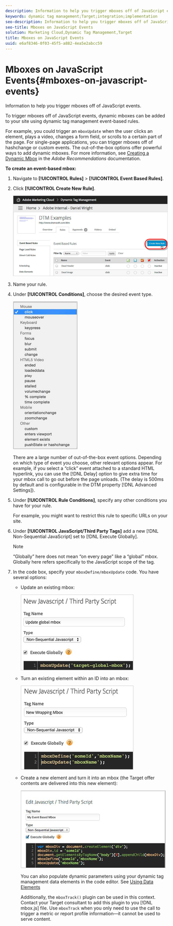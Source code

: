 ```yaml
---
description: Information to help you trigger mboxes off of JavaScript events.
keywords: dynamic tag management;Target;integration;implementation
seo-description: Information to help you trigger mboxes off of JavaScript events.
seo-title: Mboxes on JavaScript Events
solution: Marketing Cloud,Dynamic Tag Management,Target
title: Mboxes on JavaScript Events
uuid: e6af8346-0f03-45f5-a882-4ea5e2abcc59
---
```


# Mboxes on JavaScript Events{#mboxes-on-javascript-events}

Information to help you trigger mboxes off of JavaScript events.

To trigger mboxes off of JavaScript events, dynamic mboxes can be added to your site using dynamic tag management event-based rules.

For example, you could trigger an `mboxUpdate` when the user clicks an element, plays a video, changes a form field, or scrolls to a certain part of the page. For single-page applications, you can trigger mboxes off of hashchange or custom events. The out-of-the-box options offer powerful ways to add dynamic mboxes. For more information, see [Creating a Dynamic Mbox](https://marketing.adobe.com/resources/help/en_US/rec/r_Creating_a_Dynamic_Mbox.html) in the *Adobe Recommendations* documentation.

**To create an event-based mbox:** 

1. Navigate to **[!UICONTROL Rules]** > **[!UICONTROL Event Based Rules]**.
1. Click **[!UICONTROL Create New Rule]**.

   ![Step Result](assets/event_base_rule.png)

1. Name your rule.
1. Under **[!UICONTROL Conditions]**, choose the desired event type.

   ![](assets/events.png)

   There are a large number of out-of-the-box event options. Depending on which type of event you choose, other relevant options appear. For example, if you select a “click” event attached to a standard HTML hyperlink, you can use the [!DNL Delay] option to give extra time for your mbox call to go out before the page unloads. (The delay is 500ms by default and is configurable in the DTM property [!DNL Advanced Settings]). 
1. Under **[!UICONTROL Rule Conditions]**, specify any other conditions you have for your rule.

   For example, you might want to restrict this rule to specific URLs on your site. 
1. Under **[!UICONTROL JavaScript/Third Party Tags]** add a new [!DNL Non-Sequential JavaScript] set to [!DNL Execute Globally].

   >[!NOTE]
   >
   >“Globally” here does not mean “on every page” like a “global” mbox. Globally here refers specifically to the JavaScript scope of the tag.

1. In the code box, specify your `mboxDefine/mboxUpdate` code. You have several options:

    * Update an existing mbox:

      ![](assets/mbox_existing.png)

    * Turn an existing element within an ID into an mbox:

      ![](assets/mbox_existing_id.png)

    * Create a new element and turn it into an mbox (the Target offer contents are delivered into this new element):

      ![](assets/mbox_new.png)

       You can also populate dynamic parameters using your dynamic tag management data elements in the code editor. See [Using Data Elements](../../../adobe-target-tool/configure-target-tool/data-elements/using-data-elements.md#concept-5d81a662c9554753a160ae399b8aeb44)

       Additionally, the `mboxTrack()` plugin can be used in this context. Contact your Target consultant to add this plugin to you [!DNL mbox.js] file. Use `mboxTrack` when you only need to use the call to trigger a metric or report profile information—it cannot be used to serve content. 
    
